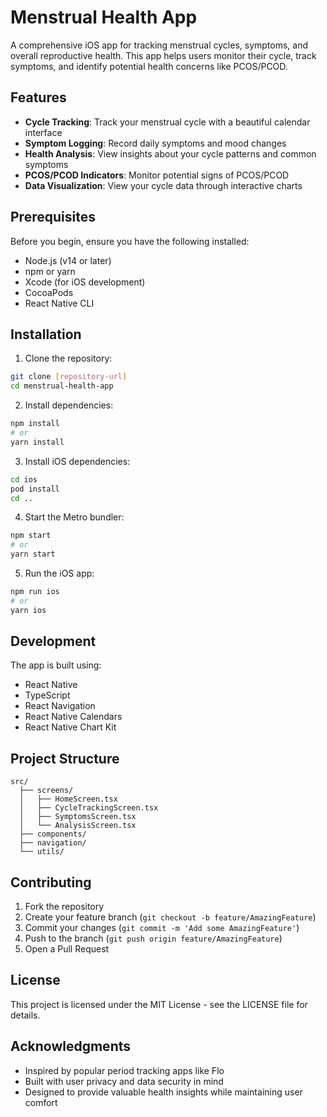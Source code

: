 # Menstrual Health App

A comprehensive iOS app for tracking menstrual cycles, symptoms, and overall reproductive health. This app helps users monitor their cycle, track symptoms, and identify potential health concerns like PCOS/PCOD.

## Features

- **Cycle Tracking**: Track your menstrual cycle with a beautiful calendar interface
- **Symptom Logging**: Record daily symptoms and mood changes
- **Health Analysis**: View insights about your cycle patterns and common symptoms
- **PCOS/PCOD Indicators**: Monitor potential signs of PCOS/PCOD
- **Data Visualization**: View your cycle data through interactive charts

## Prerequisites

Before you begin, ensure you have the following installed:
- Node.js (v14 or later)
- npm or yarn
- Xcode (for iOS development)
- CocoaPods
- React Native CLI

## Installation

1. Clone the repository:
```bash
git clone [repository-url]
cd menstrual-health-app
```

2. Install dependencies:
```bash
npm install
# or
yarn install
```

3. Install iOS dependencies:
```bash
cd ios
pod install
cd ..
```

4. Start the Metro bundler:
```bash
npm start
# or
yarn start
```

5. Run the iOS app:
```bash
npm run ios
# or
yarn ios
```

## Development

The app is built using:
- React Native
- TypeScript
- React Navigation
- React Native Calendars
- React Native Chart Kit

## Project Structure

```
src/
  ├── screens/
  │   ├── HomeScreen.tsx
  │   ├── CycleTrackingScreen.tsx
  │   ├── SymptomsScreen.tsx
  │   └── AnalysisScreen.tsx
  ├── components/
  ├── navigation/
  └── utils/
```

## Contributing

1. Fork the repository
2. Create your feature branch (`git checkout -b feature/AmazingFeature`)
3. Commit your changes (`git commit -m 'Add some AmazingFeature'`)
4. Push to the branch (`git push origin feature/AmazingFeature`)
5. Open a Pull Request

## License

This project is licensed under the MIT License - see the LICENSE file for details.

## Acknowledgments

- Inspired by popular period tracking apps like Flo
- Built with user privacy and data security in mind
- Designed to provide valuable health insights while maintaining user comfort 